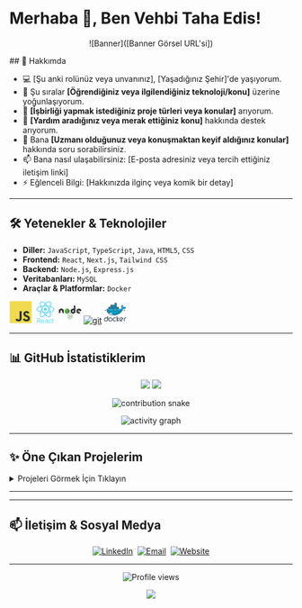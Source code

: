 # Merhaba 👋, Ben Vehbi Taha Edis!

<p align="center">
  ![Banner]([Banner Görsel URL'si])
</p>
## 🚀 Hakkımda

* 💻 [Şu anki rolünüz veya unvanınız], [Yaşadığınız Şehir]'de yaşıyorum.
* 🌱 Şu sıralar **[Öğrendiğiniz veya ilgilendiğiniz teknoloji/konu]** üzerine yoğunlaşıyorum.
* 👯 **[İşbirliği yapmak istediğiniz proje türleri veya konular]** arıyorum.
* 🤔 **[Yardım aradığınız veya merak ettiğiniz konu]** hakkında destek arıyorum.
* 💬 Bana **[Uzmanı olduğunuz veya konuşmaktan keyif aldığınız konular]** hakkında soru sorabilirsiniz.
* 📫 Bana nasıl ulaşabilirsiniz: [E-posta adresiniz veya tercih ettiğiniz iletişim linki]
* ⚡ Eğlenceli Bilgi: [Hakkınızda ilginç veya komik bir detay]

---

## 🛠️ Yetenekler & Teknolojiler

* **Diller:** `JavaScript`, `TypeScript`, `Java`, `HTML5`, `CSS`
* **Frontend:** `React`, `Next.js`, `Tailwind CSS`
* **Backend:** `Node.js`, `Express.js`
* **Veritabanları:** `MySQL`
* **Araçlar & Platformlar:** `Docker`

<p align="left">
  <a href="https://developer.mozilla.org/en-US/docs/Web/JavaScript" target="_blank" rel="noreferrer"><img src="https://raw.githubusercontent.com/devicons/devicon/master/icons/javascript/javascript-original.svg" alt="javascript" width="40" height="40"/></a>
  <a href="https://reactjs.org/" target="_blank" rel="noreferrer"><img src="https://raw.githubusercontent.com/devicons/devicon/master/icons/react/react-original-wordmark.svg" alt="react" width="40" height="40"/></a>
  <a href="https://nodejs.org" target="_blank" rel="noreferrer"><img src="https://raw.githubusercontent.com/devicons/devicon/master/icons/nodejs/nodejs-original-wordmark.svg" alt="nodejs" width="40" height="40"/></a>
  <a href="https://git-scm.com/" target="_blank" rel="noreferrer"><img src="https://www.vectorlogo.zone/logos/git-scm/git-scm-icon.svg" alt="git" width="40" height="40"/></a>
  <a href="https://www.docker.com/" target="_blank" rel="noreferrer"><img src="https://raw.githubusercontent.com/devicons/devicon/master/icons/docker/docker-original-wordmark.svg" alt="docker" width="40" height="40"/></a>
</p>

---

## 📊 GitHub İstatistiklerim

<p align="center">
  <img height="180em" src="https://github-readme-stats.vercel.app/api?username=[GitHub Kullanıcı Adınız]&show_icons=true&theme=tokyonight&include_all_commits=true&count_private=true&hide_border=true&rank_icon=github"/>
  <img height="180em" src="https://github-readme-stats.vercel.app/api/top-langs/?username=[GitHub Kullanıcı Adınız]&layout=compact&langs_count=8&theme=tokyonight&hide_border=true"/>
</p>

<p align="center">
  <img src="https://raw.githubusercontent.com/[GitHub Kullanıcı Adınız]/[GitHub Kullanıcı Adınız]/output/github-contribution-grid-snake.svg" alt="contribution snake" />
</p>

<p align="center">
  <img src="https://github-readme-activity-graph.vercel.app/graph?username=[GitHub Kullanıcı Adınız]&theme=react-dark&hide_border=true&area=true" alt="activity graph"/>
</p>

---

## ✨ Öne Çıkan Projelerim

<details>
<summary>Projeleri Görmek İçin Tıklayın</summary>

### Proje Adı 1

![Proje 1 Görseli]([Proje 1 Görsel URL'si])

*Proje 1'in kısa açıklaması. Hangi teknolojilerin kullanıldığı vb.*

**[Repo]([Proje 1 Repo Linki])** | **[Demo]([Proje 1 Canlı Demo Linki])**

---

### Proje Adı 2

![Proje 2 Görseli]([Proje 2 Görsel URL'si])

*Proje 2'nin kısa açıklaması.*

**[Repo]([Proje 2 Repo Linki])** | **[Demo]([Proje 2 Canlı Demo Linki])**

</details>

---

---

## 📫 İletişim & Sosyal Medya

<p align="center">
  <a href="https://linkedin.com/in/[LinkedIn Kullanıcı Adınız]" target="_blank"><img src="https://img.shields.io/badge/LinkedIn-%230077B5.svg?&style=for-the-badge&logo=linkedin&logoColor=white" alt="LinkedIn"></a>&nbsp;
  <a href="mailto:[E-posta Adresiniz]" target="_blank"><img src="https://img.shields.io/badge/Gmail-%23D14836.svg?&style=for-the-badge&logo=gmail&logoColor=white" alt="Email"></a>&nbsp;
  <a href="[Portfolyo/Web Sitesi Linkiniz]" target="_blank"><img src="https://img.shields.io/badge/Website-%234285F4.svg?&style=for-the-badge&logo=google-chrome&logoColor=white" alt="Website"></a>
</p>

---

<p align="center">
  <img src="https://komarev.com/ghpvc/?username=[GitHub Kullanıcı Adınız]&label=Profil%20Ziyaret%C3%A7isi&color=blueviolet&style=flat-square" alt="Profile views" />
</p>

<p align="center">
  <img src="https://media.giphy.com/media/bGgsc5mWoryfgKBx1u/giphy.gif" width="100">
</p>
